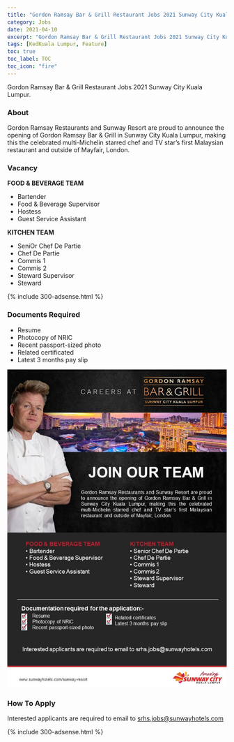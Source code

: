 ```yaml
---
title: "Gordon Ramsay Bar & Grill Restaurant Jobs 2021 Sunway City Kuala Lumpur" 
category: Jobs 
date: 2021-04-10
excerpt: "Gordon Ramsay Bar & Grill Restaurant Jobs 2021 Sunway City Kuala Lumpur" 
tags: [KedKuala Lumpur, Feature] 
toc: true 
toc_label: TOC 
toc_icon: "fire" 
--- 
```


Gordon Ramsay Bar & Grill Restaurant Jobs 2021 Sunway City Kuala Lumpur.

### About
Gordon Ramsay Restaurants and Sunway Resort are proud to announce the opening of Gordon Ramsay Bar & Grill in Sunway City Kuala Lumpur, making this the celebrated multi-Michelin starred chef and TV star’s first Malaysian restaurant and outside of Mayfair, London.

### Vacancy

**FOOD & BEVERAGE TEAM**
- Bartender
- Food & Beverage Supervisor
- Hostess
- Guest Service Assistant

**KITCHEN TEAM**
- SeniOr Chef De Partie
- Chef De Partie    
- Commis 1
- Commis 2
- Steward Supervisor
- Steward

{% include 300-adsense.html %} 

### Documents Required
- Resume 
- Photocopy of NRIC
- Recent passport-sized photo
- Related certificated
- Latest 3 months pay slip

![Gordon Ramsay Bar & Grill Restaurant Jobs 2021 Sunway 2021!](/assets/images/2021-04/gordon-ramsay-restaurants-sunway-resort-jobs-2021.jpg "Gordon Ramsay Bar & Grill Restaurant Jobs 2021 Sunway 2021")

### How To Apply
Interested applicants are required to email to srhs.jobs@sunwayhotels.com

{% include 300-adsense.html %} 